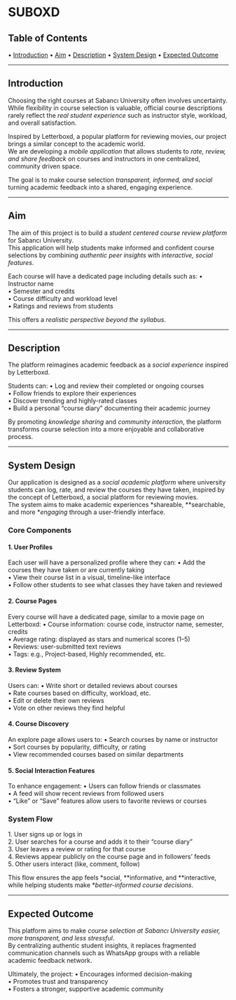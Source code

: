 # SUBOXD

## Table of Contents
•⁠  ⁠[Introduction](#introduction)
•⁠  ⁠[Aim](#aim)
•⁠  ⁠[Description](#description)
•⁠  ⁠[System Design](#system-design)
•⁠  ⁠[Expected Outcome](#expected-outcome)

---

## Introduction
Choosing the right courses at Sabancı University often involves uncertainty. While flexibility in course selection is valuable, official course descriptions rarely reflect the *real student experience* such as instructor style, workload, and overall satisfaction.

Inspired by Letterboxd, a popular platform for reviewing movies, our project brings a similar concept to the academic world.  
We are developing a *mobile application* that allows students to *rate, review, and share feedback* on courses and instructors in one centralized, community driven space.  

The goal is to make course selection *transparent, informed, and social* turning academic feedback into a shared, engaging experience.

---

## Aim
The aim of this project is to build a *student centered course review platform* for Sabancı University.  
This application will help students make informed and confident course selections by combining *authentic peer insights* with *interactive, social features*.

Each course will have a dedicated page including details such as:
•⁠  ⁠Instructor name  
•⁠  ⁠Semester and credits  
•⁠  ⁠Course difficulty and workload level  
•⁠  ⁠Ratings and reviews from students  

This offers a *realistic perspective beyond the syllabus*.

---

## Description
The platform reimagines academic feedback as a *social experience* inspired by Letterboxd.  

Students can:
•⁠  ⁠Log and review their completed or ongoing courses  
•⁠  ⁠Follow friends to explore their experiences  
•⁠  ⁠Discover trending and highly-rated classes  
•⁠  ⁠Build a personal “course diary” documenting their academic journey  

By promoting *knowledge sharing* and *community interaction*, the platform transforms course selection into a more enjoyable and collaborative process.

---

## System Design
Our application is designed as a *social academic platform* where university students can log, rate, and review the courses they have taken, inspired by the concept of Letterboxd, a social platform for reviewing movies.  
The system aims to make academic experiences *shareable, **searchable, and more **engaging* through a user-friendly interface.

### Core Components

#### 1. User Profiles
Each user will have a personalized profile where they can:
•⁠  ⁠Add the courses they have taken or are currently taking  
•⁠  ⁠View their course list in a visual, timeline-like interface  
•⁠  ⁠Follow other students to see what classes they have taken and reviewed  

#### 2. Course Pages
Every course will have a dedicated page, similar to a movie page on Letterboxd:
•⁠  ⁠Course information: course code, instructor name, semester, credits  
•⁠  ⁠Average rating: displayed as stars and numerical scores (1–5)  
•⁠  ⁠Reviews: user-submitted text reviews  
•⁠  ⁠Tags: e.g., Project-based, Highly recommended, etc.  

#### 3. Review System
Users can:
•⁠  ⁠Write short or detailed reviews about courses  
•⁠  ⁠Rate courses based on difficulty, workload, etc.  
•⁠  ⁠Edit or delete their own reviews  
•⁠  ⁠Vote on other reviews they find helpful  

#### 4. Course Discovery
An explore page allows users to:
•⁠  ⁠Search courses by name or instructor  
•⁠  ⁠Sort courses by popularity, difficulty, or rating  
•⁠  ⁠View recommended courses based on similar departments  

#### 5. Social Interaction Features
To enhance engagement:
•⁠  ⁠Users can follow friends or classmates  
•⁠  ⁠A feed will show recent reviews from followed users  
•⁠  ⁠“Like” or “Save” features allow users to favorite reviews or courses  

### System Flow
1.⁠ ⁠User signs up or logs in  
2.⁠ ⁠User searches for a course and adds it to their “course diary”  
3.⁠ ⁠User leaves a review or rating for that course  
4.⁠ ⁠Reviews appear publicly on the course page and in followers’ feeds  
5.⁠ ⁠Other users interact (like, comment, follow)  

This flow ensures the app feels *social, **informative, and **interactive, while helping students make **better-informed course decisions*.

---

## Expected Outcome
This platform aims to make *course selection at Sabancı University easier, more transparent, and less stressful*.  
By centralizing authentic student insights, it replaces fragmented communication channels such as WhatsApp groups with a reliable academic feedback network.

Ultimately, the project:
•⁠  ⁠Encourages informed decision-making  
•⁠  ⁠Promotes trust and transparency  
•⁠  ⁠Fosters a stronger, supportive academic community
